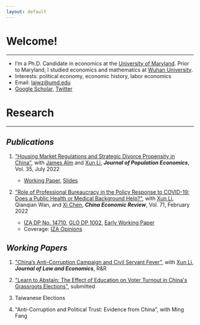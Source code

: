 ```yaml
---
layout: default
---
```


# Welcome!
-------------------------------------------
* I’m a Ph.D. Candidate in economics at the [University of Maryland](https://www.umd.edu/). Prior to Maryland, I studied economics and mathematics at [Wuhan University](https://www.whu.edu.cn/).
* Interests: political economy, economic history, labor economics
* Email: [laiwz@umd.edu](mailto:laiwz@umd.edu)
* [Google Scholar](https://scholar.google.com/citations?user=6rN7IhEAAAAJ&hl=en), [Twitter](https://twitter.com/weizheng_lai)


# Research
-------------------------------------------
## _Publications_
1. ["Housing Market Regulations and Strategic Divorce Propensity in China"](https://link.springer.com/article/10.1007/s00148-021-00853-2), with [James Alm](https://liberalarts.tulane.edu/departments/economics/people/james-alm) and [Xun Li](https://sites.google.com/site/xlihomepage/), ***Journal of Population Economics***, Vol. 35, July 2022
    * [Working Paper](https://papers.ssrn.com/sol3/papers.cfm?abstract_id=3480934), [Slides](/assets/pdfs/Divorce_Renmin-GLO_20211212.pdf)

2. ["Role of Professional Bureaucracy in the Policy Response to COVID-19: Does a Public Health or Medical Background Help?"](https://www.sciencedirect.com/science/article/pii/S1043951X21001516?via%3Dihub), with [Xun Li](https://sites.google.com/site/xlihomepage/), Qianqian Wan, and [Xi Chen](https://ysph.yale.edu/profile/xi_chen/), ***China Economic Review***, Vol. 71, February 2022
    * [IZA DP No. 14710](https://www.iza.org/publications/dp/14710), [GLO DP 1002](https://ideas.repec.org/p/zbw/glodps/1002.html), [Early Working Paper](https://papers.ssrn.com/sol3/papers.cfm?abstract_id=3713238)
    * Coverage: [IZA Opinions](https://wol.iza.org/opinions/does-health-professionalism-among-bureaucrats-help-weather-covid-pandemic)


## _Working Papers_
1. ["China’s Anti-Corruption Campaign and Civil Servant Fever"](https://papers.ssrn.com/sol3/papers.cfm?abstract_id=3662406), with [Xun Li](https://sites.google.com/site/xlihomepage/), ***Journal of Law and Economics***, R&R

2. ["Learn to Abstain: The Effect of Education on Voter Turnout in China's Grassroots Elections"](https://papers.ssrn.com/sol3/papers.cfm?abstract_id=4062133), submitted

4. Taiwanese Elections

6. "Anti-Corruption and Political Trust: Evidence from China", with Ming Fang
